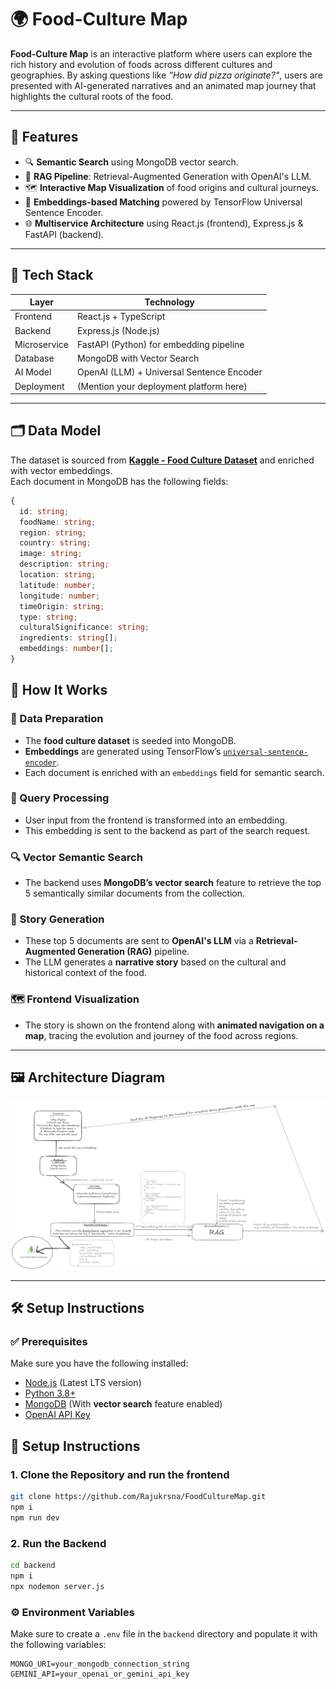 # 🌍 Food-Culture Map

**Food-Culture Map** is an interactive platform where users can explore the rich history and evolution of foods across different cultures and geographies. By asking questions like *"How did pizza originate?"*, users are presented with AI-generated narratives and an animated map journey that highlights the cultural roots of the food.

---

## 🚀 Features

- 🔍 **Semantic Search** using MongoDB vector search.
- 🤖 **RAG Pipeline**: Retrieval-Augmented Generation with OpenAI's LLM.
- 🗺️ **Interactive Map Visualization** of food origins and cultural journeys.
- 🧠 **Embeddings-based Matching** powered by TensorFlow Universal Sentence Encoder.
- 🌐 **Multiservice Architecture** using React.js (frontend), Express.js & FastAPI (backend).

---

## 🧠 Tech Stack

| Layer       | Technology                            |
|-------------|----------------------------------------|
| Frontend    | React.js + TypeScript                 |
| Backend     | Express.js (Node.js)                  |
| Microservice | FastAPI (Python) for embedding pipeline |
| Database    | MongoDB with Vector Search            |
| AI Model    | OpenAI (LLM) + Universal Sentence Encoder |
| Deployment  | (Mention your deployment platform here) |

---

## 🗂️ Data Model

The dataset is sourced from **[Kaggle - Food Culture Dataset](https://www.kaggle.com/)** and enriched with vector embeddings.  
Each document in MongoDB has the following fields:

```ts
{
  id: string;
  foodName: string;
  region: string;
  country: string;
  image: string;
  description: string;
  location: string;
  latitude: number;
  longitude: number;
  timeOrigin: string;
  type: string;
  culturalSignificance: string;
  ingredients: string[];
  embeddings: number[];
}
```
## 🔄 How It Works

### 🧾 Data Preparation
- The **food culture dataset** is seeded into MongoDB.
- **Embeddings** are generated using TensorFlow’s [`universal-sentence-encoder`](https://www.npmjs.com/package/@tensorflow-models/universal-sentence-encoder).
- Each document is enriched with an `embeddings` field for semantic search.

### 🧠 Query Processing
- User input from the frontend is transformed into an embedding.
- This embedding is sent to the backend as part of the search request.

### 🔍 Vector Semantic Search
- The backend uses **MongoDB’s vector search** feature to retrieve the top 5 semantically similar documents from the collection.

### 📝 Story Generation
- These top 5 documents are sent to **OpenAI's LLM** via a **Retrieval-Augmented Generation (RAG)** pipeline.
- The LLM generates a **narrative story** based on the cultural and historical context of the food.

### 🗺️ Frontend Visualization
- The story is shown on the frontend along with **animated navigation on a map**, tracing the evolution and journey of the food across regions.

---

## 🖼️ Architecture Diagram

![Architecture Diagram](./public/uploads/architecture.png)

---

## 🛠️ Setup Instructions

### ✅ Prerequisites

Make sure you have the following installed:

- [Node.js](https://nodejs.org/) (Latest LTS version)
- [Python 3.8+](https://www.python.org/downloads/)
- [MongoDB](https://www.mongodb.com/atlas/database) (With **vector search** feature enabled)
- [OpenAI API Key](https://platform.openai.com/account/api-keys)

## 🔧 Setup Instructions

### 1. Clone the Repository and run the frontend

```bash
git clone https://github.com/Rajukrsna/FoodCultureMap.git
npm i
npm run dev

```
### 2. Run the Backend

```bash
cd backend
npm i
npx nodemon server.js

```

### ⚙️ Environment Variables

Make sure to create a `.env` file in the `backend` directory and populate it with the following variables:

```env
MONGO_URI=your_mongodb_connection_string
GEMINI_API=your_openai_or_gemini_api_key
```

